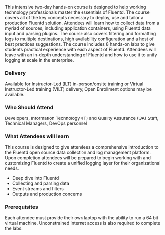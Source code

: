 <!-- Fluentd Foundation -->

This intensive two-day hands-on course is designed to help working technology professionals master the essentials of Fluentd. The course covers all of the key concepts necessary to deploy, use and tailor a production Fluentd solution. Attendees will learn how to collect data from a myriad of sources, including application containers, using Fluentd data input and parsing plugins. The course also covers filtering and formatting logs to multiple destinations, high availability configuration and a host of best practices suggestions. The course includes 8 hands-on labs to give students practical experience with each aspect of Fluentd. Attendees will leave with an in-depth understanding of Fluentd and how to use it to unify logging at scale in the enterprise.


### Delivery

Available for Instructor-Led (ILT) in-person/onsite training or Virtual Instructor-Led training (VILT) delivery; Open Enrollment options may be available.


### Who Should Attend

Developers, Information Technology (IT) and Quality Assurance (QA) Staff, Technical Managers, DevOps  personnel


### What Attendees will learn

This course is designed to give attendees a comprehensive introduction to the Fluentd open source data collection and
log management platform. Upon completion attendees will be prepared to begin working with and customizing Fluentd to
create a unified logging layer for their organizational needs.

- Deep dive into Fluentd
- Collecting and parsing data
- Event streams and filters
- Outputs and production concerns


### Prerequisites

Each attendee must provide their own laptop with the ability to run a 64 bit virtual machine. Unconstrained internet
access is also required to complete the labs.




